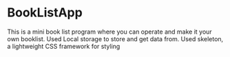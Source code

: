 # BookListApp
This is a mini book list program where you can operate and make it your own booklist. 
Used Local storage to store and get data from.
Used skeleton, a lightweight CSS framework for styling